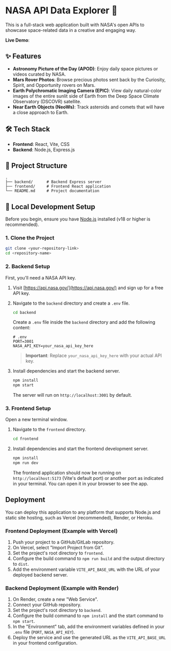 # NASA API Data Explorer 🚀

This is a full-stack web application built with NASA's open APIs to showcase space-related data in a creative and engaging way.

**Live Demo**: 

## ✨ Features

*   **Astronomy Picture of the Day (APOD)**: Enjoy daily space pictures or videos curated by NASA.
*   **Mars Rover Photos**: Browse precious photos sent back by the Curiosity, Spirit, and Opportunity rovers on Mars.
*   **Earth Polychromatic Imaging Camera (EPIC)**: View daily natural-color images of the entire sunlit side of Earth from the Deep Space Climate Observatory (DSCOVR) satellite.
*   **Near Earth Objects (NeoWs)**: Track asteroids and comets that will have a close approach to Earth.

## 🛠️ Tech Stack

*   **Frontend**: React, Vite, CSS
*   **Backend**: Node.js, Express.js

## 📁 Project Structure

```
.
├── backend/      # Backend Express server
├── frontend/     # Frontend React application
└── README.md     # Project documentation
```

## 🚀 Local Development Setup

Before you begin, ensure you have [Node.js](https://nodejs.org/) installed (v18 or higher is recommended).

### 1. Clone the Project

```bash
git clone <your-repository-link>
cd <repository-name>
```

### 2. Backend Setup

First, you'll need a NASA API key.

1.  Visit [https://api.nasa.gov/](https://api.nasa.gov/) and sign up for a free API key.

2.  Navigate to the `backend` directory and create a `.env` file.

    ```bash
    cd backend
    ```

    Create a `.env` file inside the `backend` directory and add the following content:

    ```env
    # .env
    PORT=3001
    NASA_API_KEY=your_nasa_api_key_here
    ```
    > **Important**: Replace `your_nasa_api_key_here` with your actual API key.

3.  Install dependencies and start the backend server.

    ```bash
    npm install
    npm start
    ```

    The server will run on `http://localhost:3001` by default.

### 3. Frontend Setup

Open a new terminal window.

1.  Navigate to the `frontend` directory.

    ```bash
    cd frontend
    ```

2.  Install dependencies and start the frontend development server.

    ```bash
    npm install
    npm run dev
    ```

    The frontend application should now be running on `http://localhost:5173` (Vite's default port) or another port as indicated in your terminal. You can open it in your browser to see the app.

## Deployment

You can deploy this application to any platform that supports Node.js and static site hosting, such as Vercel (recommended), Render, or Heroku.

### Frontend Deployment (Example with Vercel)

1.  Push your project to a GitHub/GitLab repository.
2.  On Vercel, select "Import Project from Git".
3.  Set the project's root directory to `frontend`.
4.  Configure the build command to `npm run build` and the output directory to `dist`.
5.  Add the environment variable `VITE_API_BASE_URL` with the URL of your deployed backend server.

### Backend Deployment (Example with Render)

1.  On Render, create a new "Web Service".
2.  Connect your GitHub repository.
3.  Set the project's root directory to `backend`.
4.  Configure the build command to `npm install` and the start command to `npm start`.
5.  In the "Environment" tab, add the environment variables defined in your `.env` file (`PORT`, `NASA_API_KEY`).
6.  Deploy the service and use the generated URL as the `VITE_API_BASE_URL` in your frontend configuration. 